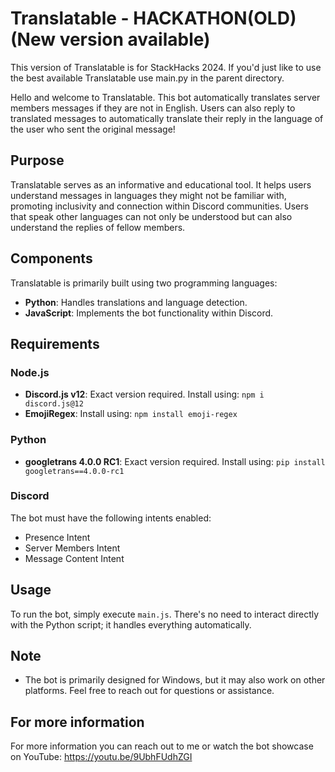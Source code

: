 # Translatable - HACKATHON(OLD) (New version available)

This version of Translatable is for StackHacks 2024. If you'd just like to use the best available Translatable use main.py in the parent directory.

Hello and welcome to Translatable. This bot automatically translates server members messages if they are not in English.
Users can also reply to translated messages to automatically translate their reply in the language of the user who sent the original message!

## Purpose

Translatable serves as an informative and educational tool. It helps users understand messages in languages they might not be familiar with, promoting inclusivity and connection within Discord communities. Users that speak other languages can not only be understood but can also understand the replies of fellow members.

## Components

Translatable is primarily built using two programming languages:
- **Python**: Handles translations and language detection.
- **JavaScript**: Implements the bot functionality within Discord.

## Requirements

### Node.js
- **Discord.js v12**: Exact version required. Install using: `npm i discord.js@12`
- **EmojiRegex**: Install using: `npm install emoji-regex`

### Python
- **googletrans 4.0.0 RC1**: Exact version required. Install using: `pip install googletrans==4.0.0-rc1`

### Discord
The bot must have the following intents enabled:
- Presence Intent
- Server Members Intent
- Message Content Intent

## Usage

To run the bot, simply execute `main.js`. There's no need to interact directly with the Python script; it handles everything automatically.

## Note

- The bot is primarily designed for Windows, but it may also work on other platforms.
Feel free to reach out for questions or assistance.

## For more information
For more information you can reach out to me or watch the bot showcase on YouTube: https://youtu.be/9UbhFUdhZGI

